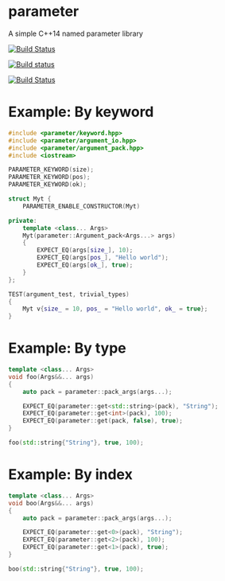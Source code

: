 # parameter
A simple C++14 named parameter library

[![Build Status](https://travis-ci.org/qqiangwu/parameter.svg)](https://travis-ci.org/qqiangwu/parameter)

[![Build status](https://ci.appveyor.com/api/projects/status/72808phwx80gnbjm/branch/master?svg=true)](https://ci.appveyor.com/project/qqiangwu/parameter/branch/master)

[![Build Status](https://webapi.biicode.com/v1/badges/qiangwu/qiangwu/parameter/master)](https://www.biicode.com/qiangwu/parameter) 

# Example: By keyword
```C++
#include <parameter/keyword.hpp>
#include <parameter/argument_io.hpp>
#include <parameter/argument_pack.hpp>
#include <iostream>

PARAMETER_KEYWORD(size);
PARAMETER_KEYWORD(pos);
PARAMETER_KEYWORD(ok);

struct Myt {
    PARAMETER_ENABLE_CONSTRUCTOR(Myt)

private:
    template <class... Args>
    Myt(parameter::Argument_pack<Args...> args)
    {
        EXPECT_EQ(args[size_], 10);
        EXPECT_EQ(args[pos_], "Hello world");
        EXPECT_EQ(args[ok_], true);
    }
};

TEST(argument_test, trivial_types)
{
    Myt v{size_ = 10, pos_ = "Hello world", ok_ = true};
}
```

# Example: By type
```C++
template <class... Args>
void foo(Args&&... args)
{
    auto pack = parameter::pack_args(args...);

    EXPECT_EQ(parameter::get<std::string>(pack), "String");
    EXPECT_EQ(parameter::get<int>(pack), 100);
    EXPECT_EQ(parameter::get(pack, false), true);
}

foo(std::string{"String"}, true, 100);
```

# Example: By index
```C++
template <class... Args>
void boo(Args&&... args)
{
    auto pack = parameter::pack_args(args...);

    EXPECT_EQ(parameter::get<0>(pack), "String");
    EXPECT_EQ(parameter::get<2>(pack), 100);
    EXPECT_EQ(parameter::get<1>(pack), true);
}

boo(std::string{"String"}, true, 100);
```